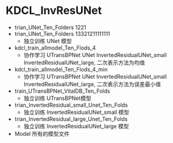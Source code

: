# KDCL_InvResUNet

- trian_UNet_Ten_Folders  1221
- trian_UNet_Ten_Folders  13321211111111
  - 独立训练 UNet 模型
- kdcl_train_allmodel_Ten_Flods_4  
  - 协作学习 UTransBPNet UNet InvertedResidualUNet_small InvertedResidualUNet_large, 二次表示方法为均值
- kdcl_train_allmodel_Ten_Flods_4_min  
  - 协作学习 UTransBPNet UNet InvertedResidualUNet_small InvertedResidualUNet_large, 二次表示方法为误差最小值
- train_UTransBPNet_VitalDB_Ten_Folds
  - 独立训练 UTransBPNet模型
- trian_InvertedResidual_small_Unet_Ten_Folds  
  - 独立训练 InvertedResidualUNet_small 模型
- trian_InvertedResidual_large_Unet_Ten_Folds  
  - 独立训练 InvertedResidualUNet_large 模型
- Model 所有的模型文件
